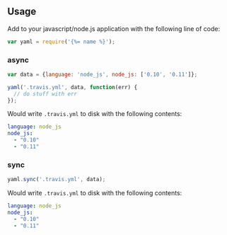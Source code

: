 ## Usage

Add to your javascript/node.js application with the following line of code:

```js
var yaml = require('{%= name %}');
```

### async

```js
var data = {language: 'node_js', node_js: ['0.10', '0.11']};

yaml('.travis.yml', data, function(err) {
  // do stuff with err
});
```

Would write `.travis.yml` to disk with the following contents:

```yaml
language: node_js
node_js:
  - "0.10"
  - "0.11"
```


### sync

```js
yaml.sync('.travis.yml', data);
```

Would write `.travis.yml` to disk with the following contents:

```yaml
language: node_js
node_js:
  - "0.10"
  - "0.11"
```
